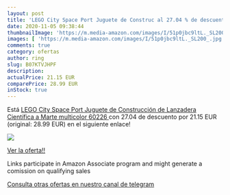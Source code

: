 ```yaml
---
layout: post
title: 'LEGO City Space Port Juguete de Construc al 27.04 % de descuento'
date: 2020-11-05 09:38:44
thumbnailImage: 'https://m.media-amazon.com/images/I/51p0jbc9ltL._SL200_.jpg'
images: [ 'https://m.media-amazon.com/images/I/51p0jbc9ltL._SL200_.jpg' ]
comments: true
category: ofertas
author: ring
slug: B07KTVJHPF
description:
actualPrice: 21.15 EUR
comparePrice: 28.99 EUR
inStock: true
---
```


Está [LEGO City Space Port Juguete de Construcción de Lanzadera Científica a Marte  multicolor  60226 ](https://www.amazon.es/dp/B07KTVJHPF/?tag=redken-21) con 27.04 de descuento por 21.15 EUR (original: 28.99 EUR) en el siguiente enlace!

[![](https://m.media-amazon.com/images/I/51p0jbc9ltL._SL200_.jpg)](https://www.amazon.es/dp/B07KTVJHPF/?tag=redken-21)

[Ver la oferta!!](https://www.amazon.es/dp/B07KTVJHPF/?tag=redken-21)

Links participate in Amazon Associate program and might generate a comission on qualifying sales

[Consulta otras ofertas en nuestro canal de telegram](https://t.me/s/ofertas25)
